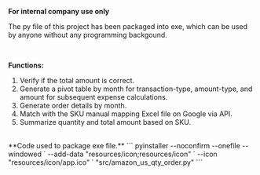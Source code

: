 
**For internal company use only**

The py file of this project has been packaged into exe, which can be used by anyone without any programming backgound.

</br>

**Functions:**
1. Verify if the total amount is correct.
2. Generate a pivot table by month for transaction-type, amount-type, and amount for subsequent expense calculations.
3. Generate order details by month.
4. Match with the SKU manual mapping Excel file on Google via API.
5. Summarize quantity and total amount based on SKU.

</br>
**Code used to package exe file.**
```
pyinstaller --noconfirm --onefile --windowed `
   --add-data "resources/icon;resources/icon" `
   --icon "resources/icon/app.ico" `
   "src/amazon_us_qty_order.py"
```


